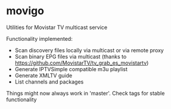 # movigo
Utilities for Movistar TV multicast service

Functionality implemented:
* Scan discovery files locally via multicast or via remote proxy
* Scan binary EPG files via multicast (thanks to https://github.com/MovistarTV/tv_grab_es_movistartv)
* Generate IPTVSimple compatible m3u playlist
* Generate XMLTV guide
* List channels and packages

Things might now always work in 'master'. Check tags for stable functionality
